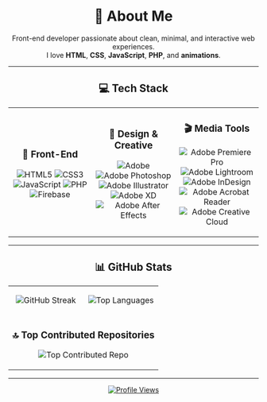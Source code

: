 <!-- 💫 About Me -->
<h1 align="center">💫 About Me</h1>

<p align="center">
  Front-end developer passionate about clean, minimal, and interactive web experiences.<br/>
  I love <b>HTML</b>, <b>CSS</b>, <b>JavaScript</b>, <b>PHP</b>, and <b>animations</b>.
</p>

---

<!-- 💻 Tech Stack -->
<h2 align="center">💻 Tech Stack</h2>

<div align="center">

<table>
<tr>
<td align="center" width="33%">
  
### 🎨 Front-End
![HTML5](https://img.shields.io/badge/html5-%23E34F26.svg?style=flat&logo=html5&logoColor=white)
![CSS3](https://img.shields.io/badge/css3-%231572B6.svg?style=flat&logo=css3&logoColor=white)
![JavaScript](https://img.shields.io/badge/javascript-%23323330.svg?style=flat&logo=javascript&logoColor=%23F7DF1E)
![PHP](https://img.shields.io/badge/php-%23777BB4.svg?style=flat&logo=php&logoColor=white)
![Firebase](https://img.shields.io/badge/firebase-a08021?style=flat&logo=firebase&logoColor=ffcd34)

</td>
<td align="center" width="33%">

### 🧠 Design & Creative
![Adobe](https://img.shields.io/badge/adobe-%23FF0000.svg?style=flat&logo=adobe&logoColor=white)
![Adobe Photoshop](https://img.shields.io/badge/adobe%20photoshop-%2331A8FF.svg?style=flat&logo=adobe%20photoshop&logoColor=white)
![Adobe Illustrator](https://img.shields.io/badge/adobe%20illustrator-%23FF9A00.svg?style=flat&logo=adobe%20illustrator&logoColor=white)
![Adobe XD](https://img.shields.io/badge/Adobe%20XD-470137?style=flat&logo=Adobe%20XD&logoColor=#FF61F6)
![Adobe After Effects](https://img.shields.io/badge/Adobe%20After%20Effects-9999FF.svg?style=flat&logo=Adobe%20After%20Effects&logoColor=white)

</td>
<td align="center" width="33%">

### 🎬 Media Tools
![Adobe Premiere Pro](https://img.shields.io/badge/Adobe%20Premiere%20Pro-9999FF.svg?style=flat&logo=Adobe%20Premiere%20Pro&logoColor=white)
![Adobe Lightroom](https://img.shields.io/badge/Adobe%20Lightroom-31A8FF.svg?style=flat&logo=Adobe%20Lightroom&logoColor=white)
![Adobe InDesign](https://img.shields.io/badge/Adobe%20InDesign-49021F?style=flat&logo=adobeindesign&logoColor=FF3366)
![Adobe Acrobat Reader](https://img.shields.io/badge/Adobe%20Acrobat%20Reader-EC1C24.svg?style=flat&logo=Adobe%20Acrobat%20Reader&logoColor=white)
![Adobe Creative Cloud](https://img.shields.io/badge/Adobe%20Creative%20Cloud-DA1F26.svg?style=flat&logo=Adobe%20Creative%20Cloud&logoColor=white)

</td>
</tr>
</table>

</div>

---

<!-- 📊 GitHub Stats -->
<h2 align="center">📊 GitHub Stats</h2>

<div align="center">

<table>
<tr>
<td align="center" width="50%">
  
![GitHub Streak](https://nirzak-streak-stats.vercel.app/?user=sneakyturtle270508&theme=transparent&hide_border=true)

</td>
<td align="center" width="50%">
  
![Top Languages](https://github-readme-stats.vercel.app/api/top-langs/?username=sneakyturtle270508&theme=transparent&hide_border=true&include_all_commits=true&count_private=true&layout=compact)

</td>
</tr>
<tr>
<td colspan="2" align="center">

### 🔝 Top Contributed Repositories  
![Top Contributed Repo](https://github-contributor-stats.vercel.app/api?username=sneakyturtle270508&limit=5&theme=dark&combine_all_yearly_contributions=true)

</td>
</tr>
</table>

</div>

---

<p align="center">
  <a href="https://visitcount.itsvg.in">
    <img src="https://visitcount.itsvg.in/api?id=sneakyturtle270508&icon=0&color=0" alt="Profile Views" />
  </a>
</p>

<!-- Proudly created with GPRM ( https://gprm.itsvg.in ) -->
